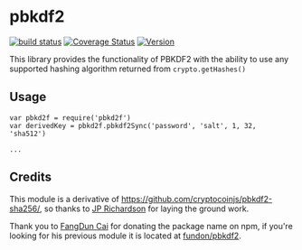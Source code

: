 # pbkdf2

[![build status](https://secure.travis-ci.org/crypto-browserify/pbkdf2.png)](//travis-ci.org/crypto-browserify/pbkdf2)
[![Coverage Status](https://img.shields.io/coveralls/crypto-browserify/pbkdf2.svg)](https://coveralls.io/r/crypto-browserify/pbkdf2)
[![Version](//img.shields.io/npm/v/pbkdf2.svg)](https://www.npmjs.org/package/pbkdf2)

This library provides the functionality of PBKDF2 with the ability to use any supported hashing algorithm returned from `crypto.getHashes()`


## Usage

```
var pbkd2f = require('pbkd2f')
var derivedKey = pbkd2f.pbkdf2Sync('password', 'salt', 1, 32, 'sha512')

...
```


## Credits

This module is a derivative of https://github.com/cryptocoinjs/pbkdf2-sha256/, so thanks to [JP Richardson](https://github.com/cryptocoinjs/pbkdf2-sha256/) for laying the ground work.

Thank you to [FangDun Cai](https://github.com/fundon) for donating the package name on npm, if you're looking for his previous module it is located at [fundon/pbkdf2](https://github.com/fundon/pbkdf2).